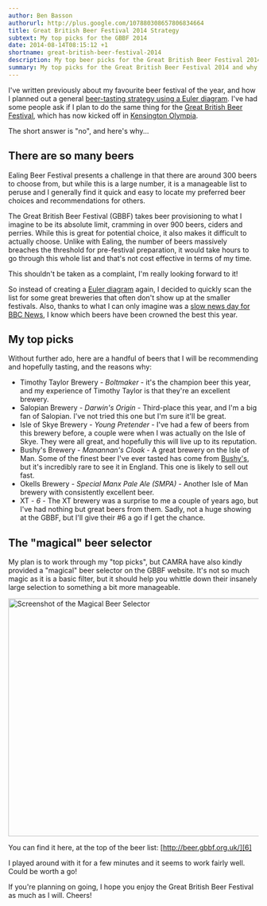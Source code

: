 ```yaml
---
author: Ben Basson
authorurl: http://plus.google.com/107880308657806834664
title: Great British Beer Festival 2014 Strategy
subtext: My top picks for the GBBF 2014
date: 2014-08-14T08:15:12 +1
shortname: great-british-beer-festival-2014
description: My top beer picks for the Great British Beer Festival 2014 and why I didn't create a Euler diagram this time.
summary: My top picks for the Great British Beer Festival 2014 and why I didn't create a Euler diagram this time.
---
```


I've written previously about my favourite beer festival of the year, and how I planned out a general [beer-tasting strategy using a Euler diagram][1]. I've had some people ask if I plan to do the same thing for the [Great British Beer Festival][2], which has now kicked off in [Kensington Olympia][3].

The short answer is "no", and here's why...

There are so many beers
-----------------------

Ealing Beer Festival presents a challenge in that there are around 300 beers to choose from, but while this is a large number, it is a manageable list to peruse and I generally find it quick and easy to locate my preferred beer choices and recommendations for others.

The Great British Beer Festival (GBBF) takes beer provisioning to what I imagine to be its absolute limit, cramming in over 900 beers, ciders and perries. While this is great for potential choice, it also makes it difficult to actually choose. Unlike with Ealing, the number of beers massively breaches the threshold for pre-festival preparation, it would take hours to go through this whole list and that's not cost effective in terms of my time.

This shouldn't be taken as a complaint, I'm really looking forward to it!

So instead of creating a [Euler diagram][1] again, I decided to quickly scan the list for some great breweries that often don't show up at the smaller festivals. Also, thanks to what I can only imagine was a [slow news day for BBC News][4], I know which beers have been crowned the best this year. 

My top picks
------------

Without further ado, here are a handful of beers that I will be recommending and hopefully tasting, and the reasons why:

* Timothy Taylor Brewery - *Boltmaker* - it's the champion beer this year, and my experience of Timothy Taylor is that they're an excellent brewery.
* Salopian Brewery - *Darwin's Origin* - Third-place this year, and I'm a big fan of Salopian. I've not tried this one but I'm sure it'll be great.
* Isle of Skye Brewery - *Young Pretender* - I've had a few of beers from this brewery before, a couple were when I was actually on the Isle of Skye. They were all great, and hopefully this will live up to its reputation.
* Bushy's Brewery - *Manannan's Cloak* - A great brewery on the Isle of Man. Some of the finest beer I've ever tasted has come from [Bushy's][5], but it's incredibly rare to see it in England. This one is likely to sell out fast.
* Okells Brewery - *Special Manx Pale Ale (SMPA)* - Another Isle of Man brewery with consistently excellent beer. 
* XT - *6* - The XT brewery was a surprise to me a couple of years ago, but I've had nothing but great beers from them. Sadly, not a huge showing at the GBBF, but I'll give their #6 a go if I get the chance.

The "magical" beer selector
---------------------------

My plan is to work through my "top picks", but CAMRA have also kindly provided a "magical" beer selector on the GBBF website. It's not so much magic as it is a basic filter, but it should help you whittle down their insanely large selection to something a bit more manageable.

<img src="/images/blog/beer-selector.png" width="600" height="478" markdown="1" alt="Screenshot of the Magical Beer Selector">

You can find it here, at the top of the beer list: [http://beer.gbbf.org.uk/][6]

I played around with it for a few minutes and it seems to work fairly well. Could be worth a go!

If you're planning on going, I hope you enjoy the Great British Beer Festival as much as I will. Cheers!

[1]: /blog/beer-euler-diagram-ealing-2014
[2]: http://gbbf.org.uk/
[3]: http://www.olympia.co.uk/
[4]: http://www.bbc.co.uk/news/uk-england-leeds-28769152
[5]: http://en.wikipedia.org/wiki/Bushy%27s_Brewery
[6]: http://beer.gbbf.org.uk/